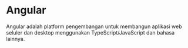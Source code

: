 
# Angular

Angular adalah platform pengembangan untuk membangun aplikasi web seluler dan desktop menggunakan TypeScript/JavaScript dan bahasa lainnya.
